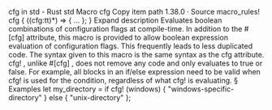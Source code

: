 cfg in std - Rust
std
Macro
cfg
Copy item path
1.38.0
·
Source
macro_rules! cfg {
    ($($cfg:tt)*) => { ... };
}
Expand description
Evaluates boolean combinations of configuration flags at compile-time.
In addition to the
#[cfg]
attribute, this macro is provided to allow
boolean expression evaluation of configuration flags. This frequently
leads to less duplicated code.
The syntax given to this macro is the same syntax as the
cfg
attribute.
cfg!
, unlike
#[cfg]
, does not remove any code and only evaluates to true or false. For
example, all blocks in an if/else expression need to be valid when
cfg!
is used for
the condition, regardless of what
cfg!
is evaluating.
§
Examples
let
my_directory =
if
cfg!
(windows) {
"windows-specific-directory"
}
else
{
"unix-directory"
};